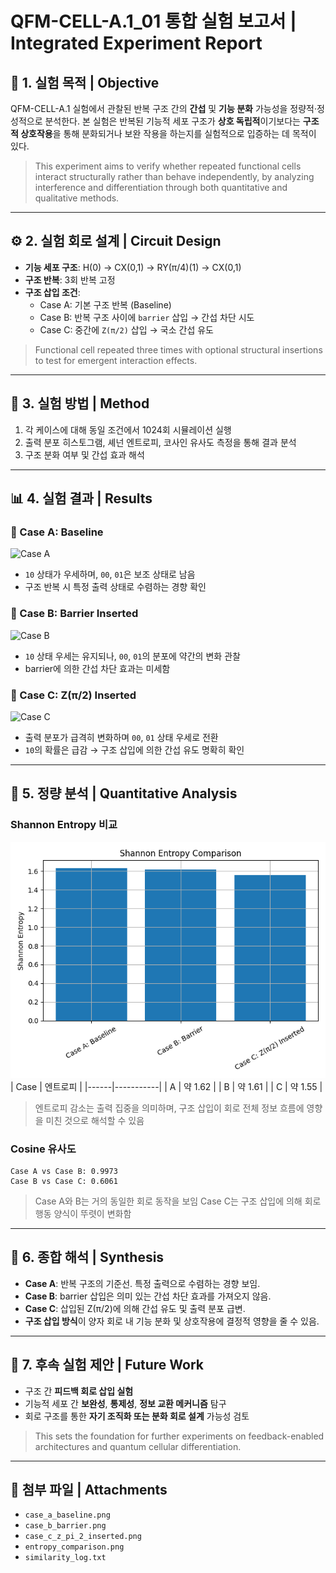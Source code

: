 # QFM-CELL-A.1_01 통합 실험 보고서 | Integrated Experiment Report

## 🧪 1. 실험 목적 | Objective

QFM-CELL-A.1 실험에서 관찰된 반복 구조 간의 **간섭** 및 **기능 분화** 가능성을 정량적·정성적으로 분석한다. 본 실험은 반복된 기능적 세포 구조가 **상호 독립적**이기보다는 **구조적 상호작용**을 통해 분화되거나 보완 작용을 하는지를 실험적으로 입증하는 데 목적이 있다.

> This experiment aims to verify whether repeated functional cells interact structurally rather than behave independently, by analyzing interference and differentiation through both quantitative and qualitative methods.

---

## ⚙️ 2. 실험 회로 설계 | Circuit Design

- **기능 세포 구조**: H(0) → CX(0,1) → RY(π/4)(1) → CX(0,1)
- **구조 반복**: 3회 반복 고정
- **구조 삽입 조건**:
  - Case A: 기본 구조 반복 (Baseline)
  - Case B: 반복 구조 사이에 `barrier` 삽입 → 간섭 차단 시도
  - Case C: 중간에 `Z(π/2)` 삽입 → 국소 간섭 유도

> Functional cell repeated three times with optional structural insertions to test for emergent interaction effects.

---

## 🔬 3. 실험 방법 | Method

1. 각 케이스에 대해 동일 조건에서 1024회 시뮬레이션 실행
2. 출력 분포 히스토그램, 셰넌 엔트로피, 코사인 유사도 측정을 통해 결과 분석
3. 구조 분화 여부 및 간섭 효과 해석

---

## 📊 4. 실험 결과 | Results

### 🔹 Case A: Baseline
![Case A](attachment:file-EWUekU2U5tUJTnxyUEEhz7)
- `10` 상태가 우세하며, `00`, `01`은 보조 상태로 남음
- 구조 반복 시 특정 출력 상태로 수렴하는 경향 확인

### 🔹 Case B: Barrier Inserted
![Case B](attachment:file-SYTMAeW7TNFRQQ29SwBFTV)
- `10` 상태 우세는 유지되나, `00`, `01`의 분포에 약간의 변화 관찰
- barrier에 의한 간섭 차단 효과는 미세함

### 🔹 Case C: Z(π/2) Inserted
![Case C](attachment:file-Lys4c6rnmPNyjEeKzw6XQZ)
- 출력 분포가 급격히 변화하며 `00`, `01` 상태 우세로 전환
- `10`의 확률은 급감 → 구조 삽입에 의한 간섭 유도 명확히 확인

---

## 📐 5. 정량 분석 | Quantitative Analysis

### Shannon Entropy 비교
![Entropy](./entropy_comparison.png)
| Case | 엔트로피 |
|------|-----------|
| A | 약 1.62 |
| B | 약 1.61 |
| C | 약 1.55 |

> 엔트로피 감소는 출력 집중을 의미하며, 구조 삽입이 회로 전체 정보 흐름에 영향을 미친 것으로 해석할 수 있음

### Cosine 유사도
```text
Case A vs Case B: 0.9973
Case B vs Case C: 0.6061
```
> Case A와 B는 거의 동일한 회로 동작을 보임
> Case C는 구조 삽입에 의해 회로 행동 양식이 뚜렷이 변화함

---

## 🧩 6. 종합 해석 | Synthesis

- **Case A**: 반복 구조의 기준선. 특정 출력으로 수렴하는 경향 보임.
- **Case B**: barrier 삽입은 의미 있는 간섭 차단 효과를 가져오지 않음.
- **Case C**: 삽입된 Z(π/2)에 의해 간섭 유도 및 출력 분포 급변.
- **구조 삽입 방식**이 양자 회로 내 기능 분화 및 상호작용에 결정적 영향을 줄 수 있음.

---

## 🔭 7. 후속 실험 제안 | Future Work

- 구조 간 **피드백 회로 삽입 실험**
- 기능적 세포 간 **보완성**, **통제성**, **정보 교환 메커니즘** 탐구
- 회로 구조를 통한 **자기 조직화 또는 분화 회로 설계** 가능성 검토

> This sets the foundation for further experiments on feedback-enabled architectures and quantum cellular differentiation.

---

## 📁 첨부 파일 | Attachments

- `case_a_baseline.png`
- `case_b_barrier.png`
- `case_c_z_pi_2_inserted.png`
- `entropy_comparison.png`
- `similarity_log.txt`

